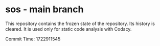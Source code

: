 # sos - main branch

This repository contains the frozen state of the repository.
Its history is cleared. It is used only for static code
analysis with Codacy.

Commit Time: 1722911545